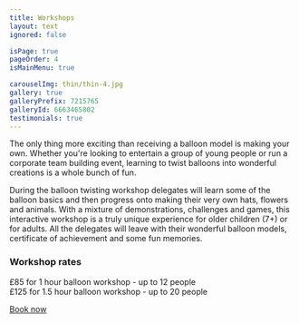 ```yaml
---
title: Workshops
layout: text
ignored: false

isPage: true
pageOrder: 4
isMainMenu: true

carouselImg: thin/thin-4.jpg
gallery: true
galleryPrefix: 7215765
galleryId: 6663465802
testimonials: true
---
```

The only thing more exciting than receiving a balloon model is making your own. Whether you're looking to entertain a group of young people or run a corporate team building event, learning to twist balloons into wonderful creations is a whole bunch of fun.

During the balloon twisting workshop delegates will learn some of the balloon basics and then progress onto making their very own hats, flowers and animals. With a mixture of demonstrations, challenges and games, this interactive workshop is a truly unique experience for older children (7+) or for adults. All the delegates will leave with their wonderful balloon models, certificate of achievement and some fun memories.

### Workshop rates

£85 for 1 hour balloon workshop - up to 12 people  
£125 for 1.5 hour balloon workshop - up to 20 people

<a href="contact.html" class="button">Book now</a>